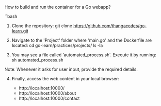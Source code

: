 How to build and run the container for a Go webapp?

``bash

1. Clone the repository:
   git clone https://github.com/thangacodes/go-learn.git

2. Navigate to the 'Project' folder where 'main.go' and the Dockerfile are located:
   cd go-learn/practices/projects/
   ls -la

3. You may see a file called 'automated_process.sh'. Execute it by running:
    sh automated_process.sh

Note: Whenever it asks for user input, provide the required details.

4. Finally, access the web content in your local browser:

    * http://localhost:10000/
    * http://localhost:10000/about 
    * http://localhost:10000/contact
    

